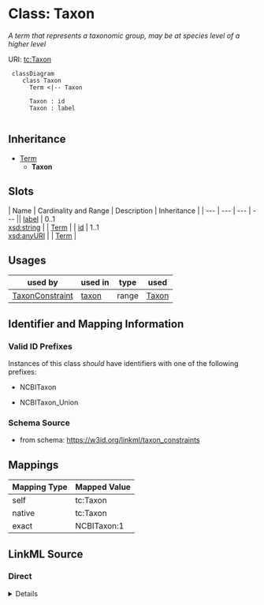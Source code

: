 # Class: Taxon
_A term that represents a taxonomic group, may be at species level of a higher level_




URI: [tc:Taxon](https://w3id.org/linkml/taxon_constraints/Taxon)


```{mermaid}
 classDiagram
    class Taxon
      Term <|-- Taxon
      
      Taxon : id
      Taxon : label
      
```




## Inheritance
* [Term](Term.md)
    * **Taxon**



## Slots

| Name | Cardinality and Range | Description | Inheritance |
| ---  | --- | --- | --- || [label](label.md) | 0..1 <br/> [xsd:string](http://www.w3.org/2001/XMLSchema#string) |  | [Term](Term.md) |
| [id](id.md) | 1..1 <br/> [xsd:anyURI](http://www.w3.org/2001/XMLSchema#anyURI) |  | [Term](Term.md) |



## Usages

| used by | used in | type | used |
| ---  | --- | --- | --- |
| [TaxonConstraint](TaxonConstraint.md) | [taxon](taxon.md) | range | [Taxon](Taxon.md) |






## Identifier and Mapping Information


### Valid ID Prefixes

Instances of this class *should* have identifiers with one of the following prefixes:

* NCBITaxon

* NCBITaxon_Union








### Schema Source


* from schema: https://w3id.org/linkml/taxon_constraints





## Mappings

| Mapping Type | Mapped Value |
| ---  | ---  |
| self | tc:Taxon |
| native | tc:Taxon |
| exact | NCBITaxon:1 |


## LinkML Source

<!-- TODO: investigate https://stackoverflow.com/questions/37606292/how-to-create-tabbed-code-blocks-in-mkdocs-or-sphinx -->

### Direct

<details>
```yaml
name: Taxon
id_prefixes:
- NCBITaxon
- NCBITaxon_Union
description: A term that represents a taxonomic group, may be at species level of
  a higher level
from_schema: https://w3id.org/linkml/taxon_constraints
exact_mappings:
- NCBITaxon:1
rank: 1000
is_a: Term

```
</details>

### Induced

<details>
```yaml
name: Taxon
id_prefixes:
- NCBITaxon
- NCBITaxon_Union
description: A term that represents a taxonomic group, may be at species level of
  a higher level
from_schema: https://w3id.org/linkml/taxon_constraints
exact_mappings:
- NCBITaxon:1
rank: 1000
is_a: Term
attributes:
  id:
    name: id
    from_schema: https://w3id.org/linkml/taxon_constraints
    rank: 1000
    identifier: true
    alias: id
    owner: Taxon
    domain_of:
    - Term
    range: uriorcurie
  label:
    name: label
    from_schema: https://w3id.org/linkml/taxon_constraints
    rank: 1000
    slot_uri: rdfs:label
    alias: label
    owner: Taxon
    domain_of:
    - Term
    range: string

```
</details>